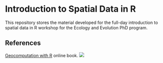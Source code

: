 # Introduction to Spatial Data in R

This repository stores the material developed for the full-day introduction to spatial data in R workshop for the Ecology and Evolution PhD program.


## References

[Geocomputation with R](https://geocompr.robinlovelace.net/) online book.
![](https://www.crcpress.com/9781138304512)
